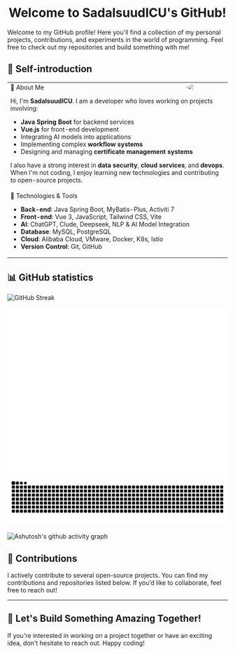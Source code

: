 <div align="center">
  <h1>Welcome to SadalsuudICU's GitHub!</h1>
</div>

Welcome to my GitHub profile! Here you'll find a collection of my personal projects, contributions, and experiments in the world of programming. Feel free to check out my repositories and build something with me!


## 🤺 Self-introduction

<table>
<tr><td>
📖 About Me
<!-- <img align="right" width="88" src="https://avatars.githubusercontent.com/u/45090349?v=4" /> -->
<img align="right" width="88" style="border-radius: 50%;" src="https://avatars.githubusercontent.com/u/71880408?v=4" />

Hi, I'm **SadalsuudICU**. I am a developer who loves working on projects involving:
- **Java Spring Boot** for backend services
- **Vue.js** for front-end development
- Integrating AI models into applications
- Implementing complex **workflow systems**
- Designing and managing **certificate management systems**

I also have a strong interest in **data security**, **cloud services**, and **devops**. When I'm not coding, I enjoy learning new technologies and contributing to open-source projects.
</td></tr>

<tr><td>
🔧 Technologies & Tools

- **Back-end**: Java Spring Boot, MyBatis-Plus, Activiti 7
- **Front-end**: Vue 3, JavaScript, Tailwind CSS, Vite
- **AI**: ChatGPT, Clude, Deepseek, NLP & AI Model Integration
- **Database**: MySQL, PostgreSQL
- **Cloud**: Alibaba Cloud, VMware, Docker, K8s, Istio
- **Version Control**: Git, GitHub

</td></tr>

</table>



## 📊 GitHub statistics
<!-- GitHub 数据统计 -->

![GitHub Streak](https://github-readme-streak-stats-dusky-ten.vercel.app?user=SadalsuudICU&theme=dark&hide_border=true)

<!-- metrics 基础资料 -->
<img  src="/github-metrics.svg"/>

<picture>
  <source media="(prefers-color-scheme: dark)" srcset="https://raw.githubusercontent.com/SadalsuudICU/SadalsuudICU/output/github-contribution-grid-snake-dark.svg">
  <source media="(prefers-color-scheme: light)" srcset="https://raw.githubusercontent.com/SadalsuudICU/SadalsuudICU/output/github-contribution-grid-snake.svg">
  <img alt="github contribution grid snake animation" src="https://raw.githubusercontent.com/SadalsuudICU/SadalsuudICU/output/github-contribution-grid-snake.svg">
</picture>

![Ashutosh's github activity graph](https://github-readme-activity-graph.vercel.app/graph?username=SadalsuudICU&bg_color=100e0e&color=f2f2f2&line=f0a8eb&point=787878&area=true&hide_border=true)

## 💬 Contributions

I actively contribute to several open-source projects. You can find my contributions and repositories listed below. If you’d like to collaborate, feel free to reach out!

---

## 🚀 Let's Build Something Amazing Together!

If you're interested in working on a project together or have an exciting idea, don't hesitate to reach out. Happy coding!

